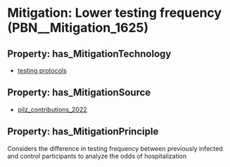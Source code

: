 # Mitigation: __Lower testing frequency__ (PBN__Mitigation_1625)

## Property: has_MitigationTechnology

* [testing protocols](../Technology/PBN__Technology_265)

## Property: has_MitigationSource

* [pilz_contributions_2022](../Article/PBN__Article_245)

## Property: has_MitigationPrinciple

Considers the difference in testing frequency between previously infected and control participants to analyze the odds of hospitalization

